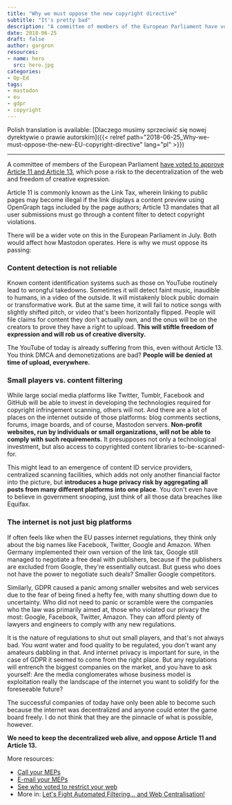 ```yaml
---
title: "Why we must oppose the new copyright directive"
subtitle: "It's pretty bad"
description: "A committee of members of the European Parliament have voted to approve Article 11 and Article 13, which pose a risk to the decentralization of the web and freedom of creative expression."
date: 2018-06-25
draft: false
author: gargron
resources:
- name: hero
  src: hero.jpg
categories:
- Op-Ed
tags:
- mastodon
- eu
- gdpr
- copyright
---
```


Polish translation is available: [Dlaczego musimy sprzeciwić się nowej dyrektywie o prawie autorskim]({{< relref path="2018-06-25_Why-we-must-oppose-the-new-EU-copyright-directive" lang="pl" >}})

---

A committee of members of the European Parliament [have voted to approve Article 11 and Article 13](https://www.bbc.com/news/technology-44546620), which pose a risk to the decentralization of the web and freedom of creative expression.

Article 11 is commonly known as the Link Tax, wherein linking to public pages may become illegal if the link displays a content preview using OpenGraph tags included by the page authors; Article 13 mandates that all user submissions must go through a content filter to detect copyright violations.

There will be a wider vote on this in the European Parliament in July. Both would affect how Mastodon operates. Here is why we must oppose its passing:

### Content detection is not reliable

Known content identification systems such as those on YouTube routinely lead to wrongful takedowns. Sometimes it will detect faint music, inaudible to humans, in a video of the outside. It will mistakenly block public domain or transformative work. But at the same time, it will fail to notice songs with slightly shifted pitch, or video that's been horizontally flipped. People will file claims for content they don't actually own, and the onus will be on the creators to prove they have a right to upload. **This will stiftle freedom of expression and will rob us of creative diversity.**

The YouTube of today is already suffering from this, even without Article 13. You think DMCA and demonetizations are bad? **People will be denied at time of upload, everywhere.**

### Small players vs. content filtering

While large social media platforms like Twitter, Tumblr, Facebook and GitHub will be able to invest in developing the technologies required for copyright infringement scanning, others will not. And there are a lot of places on the internet outside of those platforms: blog comments sections, forums, image boards, and of course, Mastodon servers. **Non-profit websites, run by individuals or small organizations, will not be able to comply with such requirements.** It presupposes not only a technological investment, but also access to copyrighted content libraries to-be-scanned-for.

This might lead to an emergence of content ID service providers, centralized scanning facilities, which adds not only another financial factor into the picture, but **introduces a huge privacy risk by aggregating all posts from many different platforms into one place**. You don't even have to believe in government snooping, just think of all those data breaches like Equifax.

### The internet is not just big platforms

If often feels like when the EU passes internet regulations, they think only about the big names like Facebook, Twitter, Google and Amazon. When Germany implemented their own version of the link tax, Google still managed to negotiate a free deal with publishers, because if the publishers are excluded from Google, they're essentially outcast. But guess who does not have the power to negotiate such deals? Smaller Google competitors.

Similarly, GDPR caused a panic among smaller websites and web services due to the fear of being fined a hefty fee, with many shutting down due to uncertainty. Who did not need to panic or scramble were the companies who the law was primarily aimed at, those who violated our privacy the most: Google, Facebook, Twitter, Amazon. They can afford plenty of lawyers and engineers to comply with any new regulations.

It is the nature of regulations to shut out small players, and that's not always bad. You *want* water and food quality to be regulated, you don't want any amateurs dabbling in that. And internet privacy is important for sure, in the case of GDPR it seemed to come from the right place. But any regulations will entrench the biggest companies on the market, and you have to ask yourself: Are the media conglomerates whose business model is exploitation really the landscape of the internet you want to solidify for the foreseeable future?

The successful companies of today have only been able to become such because the internet was decentralized and anyone could enter the game board freely. I do not think that they are the pinnacle of what is possible, however.

**We need to keep the decentralized web alive, and oppose Article 11 and Article 13.**

More resources:

- [Call your MEPs](https://saveyourinternet.eu/)
- [E-mail your MEPs](https://act1.openmedia.org/savethelink)
- [See who voted to restrict your web](https://juliareda.eu/2018/06/not-giving-up/)
- More in: [Let's Fight Automated Filtering… and Web Centralisation!](https://www.laquadrature.net/en/node/10560)
